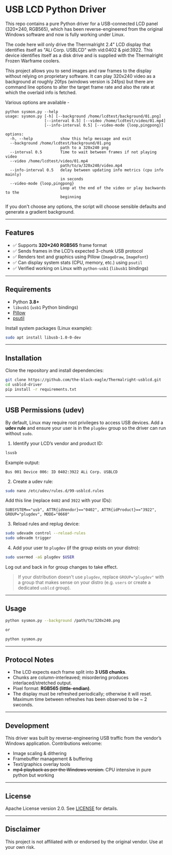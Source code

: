 # USB LCD Python Driver

This repo contains a pure Python driver for a USB-connected LCD panel (320×240, RGB565), which has been reverse-engineered from the original Windows software and now  is fully working under Linux.

The code here will only drive the Therrmalright 2.4" LCD display that identifies itself as "ALi Corp. USBLCD" with vid:0402 & pid:3922.
This device identifies itself as a disk drive and is supplied with the Thermalright Frozen Warframe coolers.

This project allows you to send images and raw frames to the display without relying on proprietary software.  It can play 320x240 video as a background at roughly 20fps (windows version is 24fps) but there are command line options to alter the target frame rate and also the rate at which the overlaid info is fetched.

Various options are available - 

```
python sysmon.py --help
usage: sysmon.py [-h] [--background /home/lcdtest/background/01.png]
                 [--interval 0.5] [--video /home/lcdtest/video/01.mp4]
                 [--info-interval 0.5] [--video-mode {loop,pingpong}]

options:
  -h, --help            show this help message and exit
  --background /home/lcdtest/background/01.png
                        path to a 320x240 png
  --interval 0.5        Time to wait between frames if not playing video
  --video /home/lcdtest/video/01.mp4
                        path/to/a/320x240/video.mp4
  --info-interval 0.5   delay between updating info metrics (cpu info mainly)
                        in seconds
  --video-mode {loop,pingpong}
                        Loop at the end of the video or play backwards to the
                        beginning

```

If you don't choose any options, the script will choose sensible defaults and generate a gradient background.

---

## Features

- ✅ Supports **320×240 RGB565** frame format  
- ✅ Sends frames in the LCD’s expected 3-chunk USB protocol  
- ✅ Renders text and graphics using Pillow (`ImageDraw`, `ImageFont`)  
- ✅ Can display system stats (CPU, memory, etc.) using `psutil`  
- ✅ Verified working on Linux with `python-usb1` (`libusb1` bindings)

---

## Requirements

- Python **3.8+**  
- `libusb1` (`usb1` Python bindings)  
- [Pillow](https://pillow.readthedocs.io/)  
- [psutil](https://github.com/giampaolo/psutil)

Install system packages (Linux example):

```bash
sudo apt install libusb-1.0-0-dev
```

---

## Installation

Clone the repository and install dependencies:

```bash
git clone https://github.com/the-black-eagle/Thermalright-usblcd.git
cd usblcd-driver
pip install -r requirements.txt
```

---

## USB Permissions (udev)

By default, Linux may require root privileges to access USB devices. Add a **udev rule** and ensure your user is in the `plugdev` group so the driver can run without `sudo`.

1. Identify your LCD’s vendor and product ID:

```bash
lsusb
```

Example output:

```
Bus 001 Device 006: ID 0402:3922 ALi Corp. USBLCD
```

2. Create a udev rule:

```bash
sudo nano /etc/udev/rules.d/99-usblcd.rules
```

Add this line (replace `0402` and `3922` with your IDs):

```
SUBSYSTEM=="usb", ATTR{idVendor}=="0402", ATTR{idProduct}=="3922", GROUP="plugdev", MODE="0660"
```

3. Reload rules and replug device:

```bash
sudo udevadm control --reload-rules
sudo udevadm trigger
```

4. Add your user to `plugdev` (if the group exists on your distro):

```bash
sudo usermod -aG plugdev $USER
```

Log out and back in for group changes to take effect.

> If your distribution doesn't use `plugdev`, replace `GROUP="plugdev"` with a group that makes sense on your distro (e.g. `users` or create a dedicated `usblcd` group).

---

## Usage

```bash
python sysmon.py --background /path/to/320x240.png

or

python sysmon.py
```

---

## Protocol Notes

- The LCD expects each frame split into **3 USB chunks**.  
- Chunks are column-interleaved; misordering produces interlaced/stretched output.  
- Pixel format: **RGB565 (little-endian)**.  
- The display must be refreshed periodically; otherwise it will reset. Maximum time between refreshes has been observed to be ~ 2 swconds.

---

## Development

This driver was built by reverse-engineering USB traffic from the vendor’s Windows application. Contributions welcome:

- Image scaling & dithering  
- Framebuffer management & buffering  
- Text/graphics overlay tools
- ~~mp4 playback as per the Windows version.~~ CPU intensive in pure python but working

---

## License

Apache License version 2.0. See [LICENSE](LICENSE) for details.

---

## Disclaimer

This project is not affiliated with or endorsed by the original vendor. Use at your own risk.
